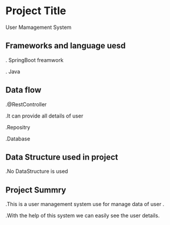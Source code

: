 
# Project Title
User Mamagement System

## Frameworks and language uesd

. SpringBoot freamwork

. Java
## Data flow
.@RestController

.It can provide all details of user

.Repositry

.Database

## Data Structure used in project

.No DataStructure is used 
## Project Summry

.This is a user management system use for manage data of user .

.With the help of this system we can easily see the user details.
